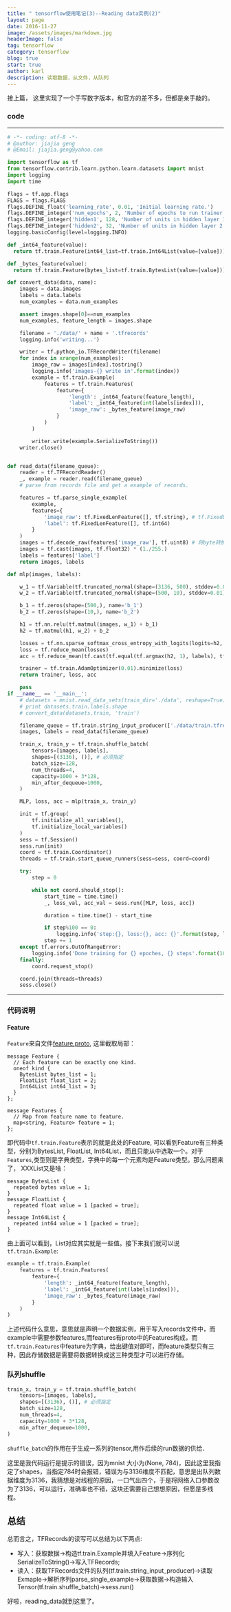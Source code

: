 ```yaml
---
title: " tensorflow使用笔记(3)--Reading data实例(2)"
layout: page
date: 2016-11-27
image: /assets/images/markdown.jpg
headerImage: false
tag: tensorflow
category: tensorflow
blog: true
start: true
author: karl
description: 读取数据，从文件，从队列
---  
```


接上篇， 这里实现了一个手写数字版本，和官方的差不多，但都是亲手敲的。  

### code
---
```python
# -*- coding: utf-8 -*-
# @author: jiajia geng
# @Email: jiajia.geng@yahoo.com

import tensorflow as tf
from tensorflow.contrib.learn.python.learn.datasets import mnist
import logging
import time

flags = tf.app.flags
FLAGS = flags.FLAGS
flags.DEFINE_float('learning_rate', 0.01, 'Initial learning rate.')
flags.DEFINE_integer('num_epochs', 2, 'Number of epochs to run trainer.')
flags.DEFINE_integer('hidden1', 128, 'Number of units in hidden layer 1.')
flags.DEFINE_integer('hidden2', 32, 'Number of units in hidden layer 2.')
logging.basicConfig(level=logging.INFO)

def _int64_feature(value):
  return tf.train.Feature(int64_list=tf.train.Int64List(value=[value]))

def _bytes_feature(value):
  return tf.train.Feature(bytes_list=tf.train.BytesList(value=[value]))

def convert_data(data, name):
    images = data.images
    labels = data.labels
    num_examples = data.num_examples

    assert images.shape[0]==num_examples
    num_examples, feature_length = images.shape

    filename = './data/' + name + '.tfrecords'
    logging.info('writing...')

    writer = tf.python_io.TFRecordWriter(filename)
    for index in xrange(num_examples):
        image_raw = images[index].tostring()
        logging.info('images-{} write in'.format(index))
        example = tf.train.Example(
            features = tf.train.Features(
                feature={
                    'length': _int64_feature(feature_length),
                    'label': _int64_feature(int(labels[index])),
                    'image_raw': _bytes_feature(image_raw)
                }
            )
        )

        writer.write(example.SerializeToString())
    writer.close()


def read_data(filename_queue):
    reader = tf.TFRecordReader()
    _, example = reader.read(filename_queue)
    # parse from records file and get a example of records.

    features = tf.parse_single_example(
        example,
        features={
            'image_raw': tf.FixedLenFeature([], tf.string), # tf.FixedLenFeature返回字典
            'label': tf.FixedLenFeature([], tf.int64)
        }
    )
    images = tf.decode_raw(features['image_raw'], tf.uint8) # 将byte转换为各种类型
    images = tf.cast(images, tf.float32) * (1./255.)
    labels = features['label']
    return images, labels

def mlp(images, labels):

    w_1 = tf.Variable(tf.truncated_normal(shape=(3136, 500), stddev=0.01), name='w_1')
    w_2 = tf.Variable(tf.truncated_normal(shape=(500, 10), stddev=0.01), name='w_2')

    b_1 = tf.zeros(shape=(500,), name='b_1')
    b_2 = tf.zeros(shape=(10,), name='b_2')

    h1 = tf.nn.relu(tf.matmul(images, w_1) + b_1)
    h2 = tf.matmul(h1, w_2) + b_2

    losses = tf.nn.sparse_softmax_cross_entropy_with_logits(logits=h2, labels=labels)
    loss = tf.reduce_mean(losses)
    acc = tf.reduce_mean(tf.cast(tf.equal(tf.argmax(h2, 1), labels), tf.float32))

    trainer = tf.train.AdamOptimizer(0.01).minimize(loss)
    return trainer, loss, acc

    pass
if __name__ == '__main__':
    # datasets = mnist.read_data_sets(train_dir='./data', reshape=True)
    # print datasets.train.labels.shape
    # convert_data(datasets.train, 'train')

    filename_queue = tf.train.string_input_producer(['./data/train.tfrecords'], num_epochs=10)
    images, labels = read_data(filename_queue)

    train_x, train_y = tf.train.shuffle_batch(
        tensors=[images, labels],
        shapes=[(3136), ()], # 必须指定
        batch_size=128,
        num_threads=4,
        capacity=1000 + 3*128,
        min_after_dequeue=1000,
    )

    MLP, loss, acc = mlp(train_x, train_y)

    init = tf.group(
        tf.initialize_all_variables(),
        tf.initialize_local_variables()
    )
    sess = tf.Session()
    sess.run(init)
    coord = tf.train.Coordinator()
    threads = tf.train.start_queue_runners(sess=sess, coord=coord)

    try:
        step = 0

        while not coord.should_stop():
            start_time = time.time()
            _, loss_val, acc_val = sess.run([MLP, loss, acc])

            duration = time.time() - start_time

            if step%100 == 0:
                logging.info('step:{}, loss:{}, acc: {}'.format(step, loss_val, acc_val))
            step += 1
    except tf.errors.OutOfRangeError:
        logging.info('Done training for {} epoches, {} steps'.format(10, step))
    finally:
        coord.request_stop()

    coord.join(threads=threads)
    sess.close()

```   

---  

###  代码说明  

#### Feature  

`Feature`来自文件[feature.proto](https://github.com/tensorflow/tensorflow/blob/r0.11/tensorflow/core/example/feature.proto), 这里截取局部：  

```
message Feature {
  // Each feature can be exactly one kind.
  oneof kind {
    BytesList bytes_list = 1;
    FloatList float_list = 2;
    Int64List int64_list = 3;
  }
};

message Features {
  // Map from feature name to feature.
  map<string, Feature> feature = 1;
};
```  

即代码中`tf.train.Feature`表示的就是此处的Feature, 可以看到Feature有三种类型，分别为BytesList, FloatList, Int64List，而且只能从中选取一个。对于`Features`,类型则是字典类型，字典中的每一个元素均是Feature类型。那么问题来了， XXXList又是啥：  

```
message BytesList {
  repeated bytes value = 1;
}
message FloatList {
  repeated float value = 1 [packed = true];
}
message Int64List {
  repeated int64 value = 1 [packed = true];
}
```  

由上面可以看到，List对应其实就是一些值。接下来我们就可以说`tf.train.Example`:  

```python
example = tf.train.Example(
    features = tf.train.Features(
        feature={
            'length': _int64_feature(feature_length),
            'label': _int64_feature(int(labels[index])),
            'image_raw': _bytes_feature(image_raw)
        }
    )
)
```

上述代码什么意思，意思就是声明一个数据实例，用于写入records文件中，而example中需要参数features,而features有proto中的Features构成，而`tf.train.Features`中feature为字典，给出键值对即可，而feature类型只有三种，因此存储数据是需要将数据转换成这三种类型才可以进行存储。  

### 队列shuffle  

```python
train_x, train_y = tf.train.shuffle_batch(
    tensors=[images, labels],
    shapes=[(3136), ()], # 必须指定
    batch_size=128,
    num_threads=4,
    capacity=1000 + 3*128,
    min_after_dequeue=1000,
)
```
`shuffle_batch`的作用在于生成一系列的tensor,用作后续的run数据的供给．

这里是我代码运行是提示的错误，因为mnist 大小为(None, 784)，因此这里我指定了shapes，当指定784时会报错，错误为与3136维度不匹配，意思是出队列数据维度为3136，我猜想是对线程的原因，一口气出四个，于是将网络入口参数改为了3136，可以运行，准确率也不错，这块还需要自己想想原因，但愿是多线程。  

## 总结　　
总而言之，TFRecords的读写可以总结为以下两点:  
* 写入：获取数据->构造tf.train.Example并填入Feature->序列化SerializeToString()->写入TFRecords;  
* 读入：获取TFRecords文件的队列(tf.train.string_input_producer)->读取Exmaple->解析序列parse_single_example->获取数据->构造输入Tensor(tf.train.shuffle_batch)->sess.run()

好啦，reading_data就到这里了。
